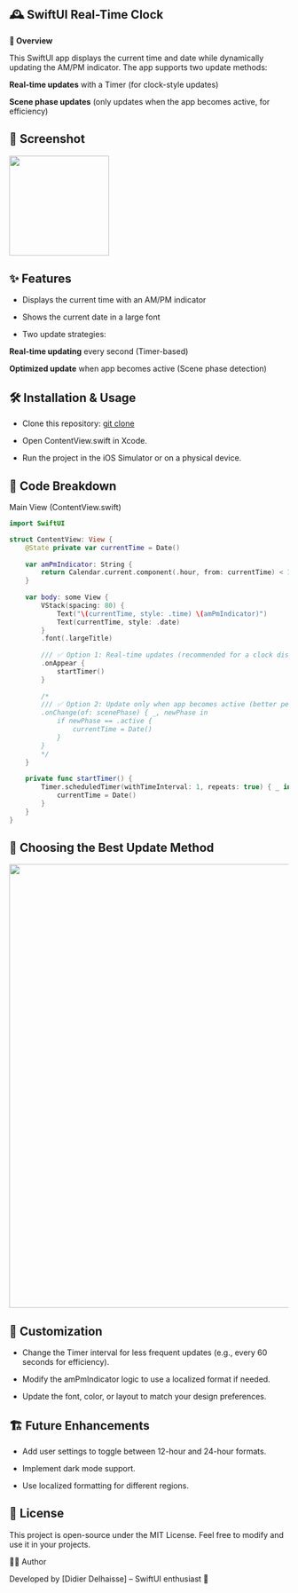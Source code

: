 ## 🕰 SwiftUI Real-Time Clock

**📌 Overview**

This SwiftUI app displays the current time and date while dynamically updating the AM/PM indicator. The app supports two update methods:

**Real-time updates** with a Timer (for clock-style updates)

**Scene phase updates** (only updates when the app becomes active, for efficiency)

## 📸 Screenshot

<img width="180" src="https://github.com/user-attachments/assets/5a53fc3f-3da9-4d7c-85ee-1afcfdf50154" />


## ✨ Features

- Displays the current time with an AM/PM indicator

- Shows the current date in a large font

- Two update strategies:

**Real-time updating** every second (Timer-based)

**Optimized update** when app becomes active (Scene phase detection)

## 🛠 Installation & Usage

- Clone this repository: [git clone](https://github.com/did35/TimeNow.git)

- Open ContentView.swift in Xcode.

- Run the project in the iOS Simulator or on a physical device.

## 📝 Code Breakdown

Main View (ContentView.swift)

``` Swift
import SwiftUI

struct ContentView: View {
    @State private var currentTime = Date()
    
    var amPmIndicator: String {
        return Calendar.current.component(.hour, from: currentTime) < 12 ? "AM" : "PM"
    }
    
    var body: some View {
        VStack(spacing: 80) {
            Text("\(currentTime, style: .time) \(amPmIndicator)")
            Text(currentTime, style: .date)
        }
        .font(.largeTitle)
        
        /// ✅ Option 1: Real-time updates (recommended for a clock display)
        .onAppear {
            startTimer()
        }
        
        /*
        /// ✅ Option 2: Update only when app becomes active (better performance)
        .onChange(of: scenePhase) { _, newPhase in
            if newPhase == .active {
                currentTime = Date()
            }
        }
        */
    }
    
    private func startTimer() {
        Timer.scheduledTimer(withTimeInterval: 1, repeats: true) { _ in
            currentTime = Date()
        }
    }
}
```

## 🚀 Choosing the Best Update Method

<img width="800" src="https://github.com/user-attachments/assets/16a97467-bdac-46b0-a12f-4c1a07dedb25" />


## 🔧 Customization

- Change the Timer interval for less frequent updates (e.g., every 60 seconds for efficiency).

- Modify the amPmIndicator logic to use a localized format if needed.

- Update the font, color, or layout to match your design preferences.

## 🏗 Future Enhancements

- Add user settings to toggle between 12-hour and 24-hour formats.

- Implement dark mode support.

- Use localized formatting for different regions.

## 📜 License

This project is open-source under the MIT License. Feel free to modify and use it in your projects.

👨‍💻 Author

Developed by [Didier Delhaisse] – SwiftUI enthusiast 🚀
